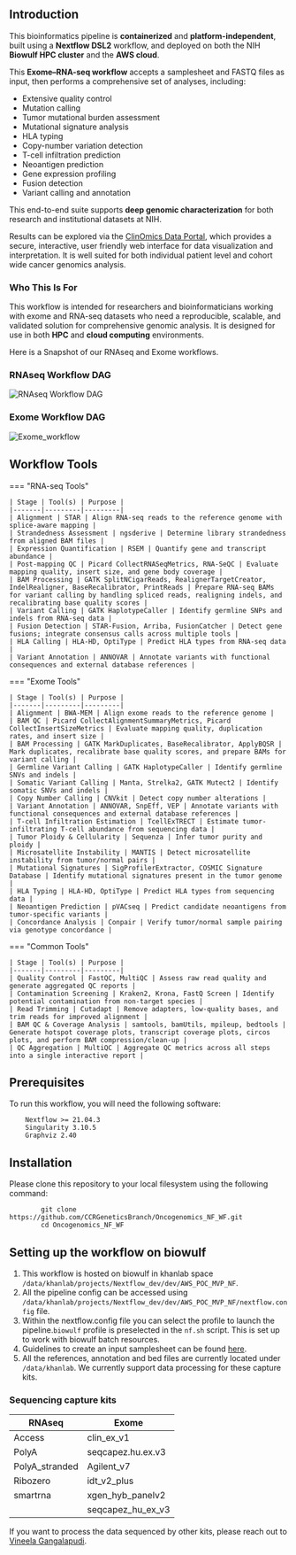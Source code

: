## Introduction


This bioinformatics pipeline is **containerized** and **platform-independent**, built using a **Nextflow DSL2** workflow, and deployed on both the NIH **Biowulf HPC cluster** and the **AWS cloud**.  

This **Exome–RNA-seq workflow** accepts a samplesheet and FASTQ files as input, then performs a comprehensive set of analyses, including:  

- Extensive quality control  
- Mutation calling  
- Tumor mutational burden assessment  
- Mutational signature analysis  
- HLA typing  
- Copy-number variation detection  
- T-cell infiltration prediction  
- Neoantigen prediction  
- Gene expression profiling  
- Fusion detection  
- Variant calling and annotation  

This end-to-end suite supports **deep genomic characterization** for both research and institutional datasets at NIH.  

Results can be explored via the [ClinOmics Data Portal](https://oncogenomics.ccr.cancer.gov/production/public/), which provides a secure, interactive, user friendly web interface for data visualization and interpretation. It is well suited for both individual patient level and cohort wide cancer genomics analysis.


### Who This Is For
This workflow is intended for researchers and bioinformaticians working with exome and RNA-seq datasets who need a reproducible, scalable, and validated solution for comprehensive genomic analysis. It is designed for use in both **HPC** and **cloud computing** environments.  


Here is a Snapshot of our RNAseq and Exome workflows.

### RNAseq Workflow DAG

![RNAseq Workflow DAG](RNAseq_DAG.png)

### Exome Workflow DAG

![Exome_workflow](Exome_DAG.png)

## Workflow Tools

=== "RNA-seq Tools"
    
    | Stage | Tool(s) | Purpose |
    |-------|---------|---------|
    | Alignment | STAR | Align RNA-seq reads to the reference genome with splice-aware mapping |
    | Strandedness Assessment | ngsderive | Determine library strandedness from aligned BAM files |
    | Expression Quantification | RSEM | Quantify gene and transcript abundance |
    | Post-mapping QC | Picard CollectRNASeqMetrics, RNA-SeQC | Evaluate mapping quality, insert size, and gene body coverage |
    | BAM Processing | GATK SplitNCigarReads, RealignerTargetCreator, IndelRealigner, BaseRecalibrator, PrintReads | Prepare RNA-seq BAMs for variant calling by handling spliced reads, realigning indels, and recalibrating base quality scores |
    | Variant Calling | GATK HaplotypeCaller | Identify germline SNPs and indels from RNA-seq data |
    | Fusion Detection | STAR-Fusion, Arriba, FusionCatcher | Detect gene fusions; integrate consensus calls across multiple tools |
    | HLA Calling | HLA-HD, OptiType | Predict HLA types from RNA-seq data |
    | Variant Annotation | ANNOVAR | Annotate variants with functional consequences and external database references |

=== "Exome Tools"
    
    | Stage | Tool(s) | Purpose |
    |-------|---------|---------|
    | Alignment | BWA-MEM | Align exome reads to the reference genome |
    | BAM QC | Picard CollectAlignmentSummaryMetrics, Picard CollectInsertSizeMetrics | Evaluate mapping quality, duplication rates, and insert size |
    | BAM Processing | GATK MarkDuplicates, BaseRecalibrator, ApplyBQSR | Mark duplicates, recalibrate base quality scores, and prepare BAMs for variant calling |
    | Germline Variant Calling | GATK HaplotypeCaller | Identify germline SNVs and indels |
    | Somatic Variant Calling | Manta, Strelka2, GATK Mutect2 | Identify somatic SNVs and indels |
    | Copy Number Calling | CNVkit | Detect copy number alterations |
    | Variant Annotation | ANNOVAR, SnpEff, VEP | Annotate variants with functional consequences and external database references |
    | T-cell Infiltration Estimation | TcellExTRECT | Estimate tumor-infiltrating T-cell abundance from sequencing data |
    | Tumor Ploidy & Cellularity | Sequenza | Infer tumor purity and ploidy |
    | Microsatellite Instability | MANTIS | Detect microsatellite instability from tumor/normal pairs |
    | Mutational Signatures | SigProfilerExtractor, COSMIC Signature Database | Identify mutational signatures present in the tumor genome |
    | HLA Typing | HLA-HD, OptiType | Predict HLA types from sequencing data |
    | Neoantigen Prediction | pVACseq | Predict candidate neoantigens from tumor-specific variants |
    | Concordance Analysis | Conpair | Verify tumor/normal sample pairing via genotype concordance |

=== "Common Tools"
    
    | Stage | Tool(s) | Purpose |
    |-------|---------|---------|
    | Quality Control | FastQC, MultiQC | Assess raw read quality and generate aggregated QC reports |
    | Contamination Screening | Kraken2, Krona, FastQ Screen | Identify potential contamination from non-target species |
    | Read Trimming | Cutadapt | Remove adapters, low-quality bases, and trim reads for improved alignment |
    | BAM QC & Coverage Analysis | samtools, bamUtils, mpileup, bedtools | Generate hotspot coverage plots, transcript coverage plots, circos plots, and perform BAM compression/clean-up |
    | QC Aggregation | MultiQC | Aggregate QC metrics across all steps into a single interactive report |

## Prerequisites

To run this workflow, you will need the following software:

```
	Nextflow >= 21.04.3
	Singularity 3.10.5
	Graphviz 2.40
```

## Installation

Please clone this repository to your local filesystem using the following command:

```
        git clone https://github.com/CCRGeneticsBranch/Oncogenomics_NF_WF.git
        cd Oncogenomics_NF_WF
```

## Setting up the workflow on biowulf

1. This workflow is hosted on biowulf in khanlab space `/data/khanlab/projects/Nextflow_dev/dev/AWS_POC_MVP_NF`.
2. All the pipeline config can be accessed using `/data/khanlab/projects/Nextflow_dev/dev/AWS_POC_MVP_NF/nextflow.config` file.
3. Within the nextflow.config file you can select the profile to launch the pipeline.`biowulf` profile is preselected in the `nf.sh` script. This is set up to work with biowulf batch resources.
4. Guidelines to create an input samplesheet can be found [here](samplesheet.md).
5. All the references, annotation and bed files are currently located under `/data/khanlab`. We currently support data processing for these capture kits.

### Sequencing capture kits

| RNAseq         | Exome             |
| -------------- | ----------------- |
| Access         | clin_ex_v1        |
| PolyA          | seqcapez.hu.ex.v3 |
| PolyA_stranded | Agilent_v7        |
| Ribozero       | idt_v2_plus       |
| smartrna       | xgen_hyb_panelv2  |
|                | seqcapez_hu_ex_v3 |

If you want to process the data sequenced by other kits, please reach out to [Vineela Gangalapudi](mailto:vineela.gangalapudi@nih.gov).
